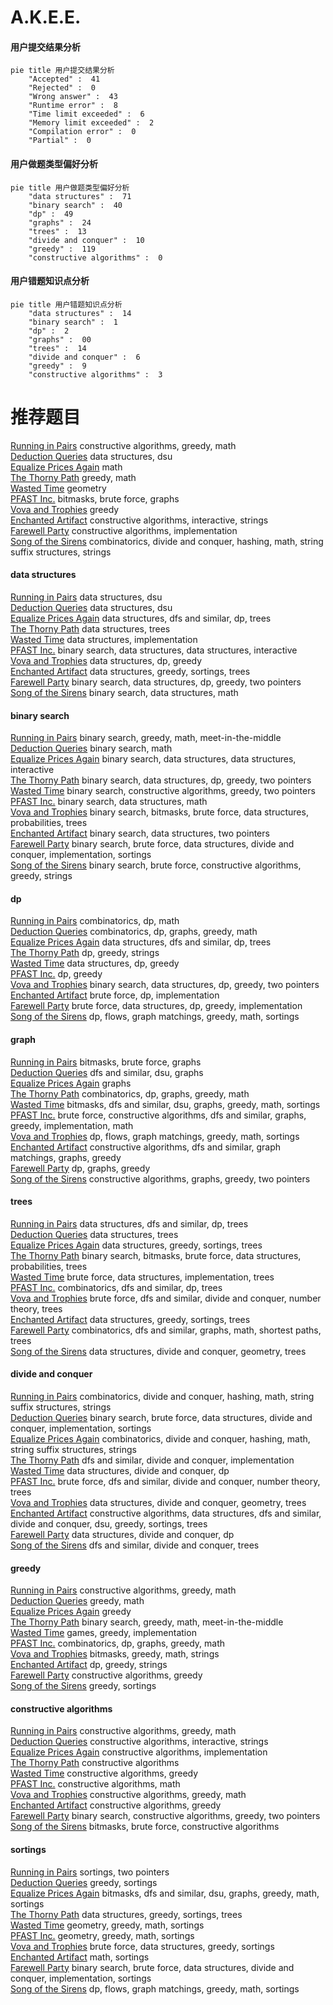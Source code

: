 # A.K.E.E.
<!-- tabs:start -->
#### **用户提交结果分析**

```mermaid
pie title 用户提交结果分析
    "Accepted" :  41
    "Rejected" :  0
    "Wrong answer" :  43
    "Runtime error" :  8
    "Time limit exceeded" :  6
    "Memory limit exceeded" :  2
    "Compilation error" :  0
    "Partial" :  0
```
#### **用户做题类型偏好分析**

```mermaid
pie title 用户做题类型偏好分析
    "data structures" :  71
    "binary search" :  40
    "dp" :  49
    "graphs" :  24
    "trees" :  13
    "divide and conquer" :  10
    "greedy" :  119
    "constructive algorithms" :  0
```
#### **用户错题知识点分析**

```mermaid
pie title 用户错题知识点分析
    "data structures" :  14
    "binary search" :  1
    "dp" :  2
    "graphs" :  00
    "trees" :  14
    "divide and conquer" :  6
    "greedy" :  9
    "constructive algorithms" :  3
```
<!-- tabs:end -->
# 推荐题目
[Running in Pairs](http://codeforces.com/problemset/problem/1244/G)		constructive algorithms,
                        greedy,
                        math		  
[Deduction Queries](http://codeforces.com/problemset/problem/1044/D)		data structures,
                        dsu		  
[Equalize Prices Again](https://codeforces.com/contest/1432/problem/C)		math		  
[The Thorny Path](https://codeforces.com/contest/1465/problem/F)		greedy,
                        math		  
[Wasted Time](http://codeforces.com/problemset/problem/127/A)		geometry		  
[PFAST Inc.](http://codeforces.com/problemset/problem/114/B)		bitmasks,
                        brute force,
                        graphs		  
[Vova and Trophies](http://codeforces.com/problemset/problem/1082/B)		greedy		  
[Enchanted Artifact](http://codeforces.com/problemset/problem/1282/D)		constructive algorithms,
                        interactive,
                        strings		  
[Farewell Party](http://codeforces.com/problemset/problem/1081/B)		constructive algorithms,
                        implementation		  
[Song of the Sirens](http://codeforces.com/problemset/problem/1466/G)		combinatorics,
                        divide and conquer,
                        hashing,
                        math,
                        string suffix structures,
                        strings		  
<!-- tabs:start -->
#### **data structures**
[Running in Pairs](http://codeforces.com/problemset/problem/1044/D)		data structures,
                        dsu		  
[Deduction Queries](http://codeforces.com/problemset/problem/1468/B)		data structures,
                        dsu		  
[Equalize Prices Again](http://codeforces.com/problemset/problem/1467/E)		data structures,
                        dfs and similar,
                        dp,
                        trees		  
[The Thorny Path](http://codeforces.com/problemset/problem/1464/F)		data structures,
                        trees		  
[Wasted Time](http://codeforces.com/problemset/problem/1468/C)		data structures,
                        implementation		  
[PFAST Inc.](http://codeforces.com/problemset/problem/1466/I)		binary search,
                        data structures,
                        data structures,
                        interactive		  
[Vova and Trophies](http://codeforces.com/problemset/problem/1468/A)		data structures,
                        dp,
                        greedy		  
[Enchanted Artifact](http://codeforces.com/problemset/problem/1466/D)		data structures,
                        greedy,
                        sortings,
                        trees		  
[Farewell Party](http://codeforces.com/problemset/problem/1492/C)		binary search,
                        data structures,
                        dp,
                        greedy,
                        two pointers		  
[Song of the Sirens](http://codeforces.com/problemset/problem/1490/G)		binary search,
                        data structures,
                        math		  
#### **binary search**
[Running in Pairs](http://codeforces.com/problemset/problem/1249/C2)		binary search,
                        greedy,
                        math,
                        meet-in-the-middle		  
[Deduction Queries](http://codeforces.com/problemset/problem/1359/C)		binary search,
                        math		  
[Equalize Prices Again](http://codeforces.com/problemset/problem/1466/I)		binary search,
                        data structures,
                        data structures,
                        interactive		  
[The Thorny Path](http://codeforces.com/problemset/problem/1492/C)		binary search,
                        data structures,
                        dp,
                        greedy,
                        two pointers		  
[Wasted Time](http://codeforces.com/problemset/problem/1463/D)		binary search,
                        constructive algorithms,
                        greedy,
                        two pointers		  
[PFAST Inc.](http://codeforces.com/problemset/problem/1490/G)		binary search,
                        data structures,
                        math		  
[Vova and Trophies](http://codeforces.com/problemset/problem/1479/D)		binary search,
                        bitmasks,
                        brute force,
                        data structures,
                        probabilities,
                        trees		  
[Enchanted Artifact](http://codeforces.com/problemset/problem/1436/E)		binary search,
                        data structures,
                        two pointers		  
[Farewell Party](http://codeforces.com/problemset/problem/1461/D)		binary search,
                        brute force,
                        data structures,
                        divide and conquer,
                        implementation,
                        sortings		  
[Song of the Sirens](http://codeforces.com/problemset/problem/1493/C)		binary search,
                        brute force,
                        constructive algorithms,
                        greedy,
                        strings		  
#### **dp**
[Running in Pairs](http://codeforces.com/problemset/problem/1467/D)		combinatorics,
                        dp,
                        math		  
[Deduction Queries](http://codeforces.com/problemset/problem/1466/H)		combinatorics,
                        dp,
                        graphs,
                        greedy,
                        math		  
[Equalize Prices Again](http://codeforces.com/problemset/problem/1467/E)		data structures,
                        dfs and similar,
                        dp,
                        trees		  
[The Thorny Path](http://codeforces.com/problemset/problem/1466/C)		dp,
                        greedy,
                        strings		  
[Wasted Time](http://codeforces.com/problemset/problem/1468/A)		data structures,
                        dp,
                        greedy		  
[PFAST Inc.](http://codeforces.com/problemset/problem/1466/B)		dp,
                        greedy		  
[Vova and Trophies](http://codeforces.com/problemset/problem/1492/C)		binary search,
                        data structures,
                        dp,
                        greedy,
                        two pointers		  
[Enchanted Artifact](https://codeforces.com/contest/1457/problem/C)		brute force,
                        dp,
                        implementation		  
[Farewell Party](http://codeforces.com/problemset/problem/1491/C)		brute force,
                        data structures,
                        dp,
                        greedy,
                        implementation		  
[Song of the Sirens](http://codeforces.com/problemset/problem/1437/C)		dp,
                        flows,
                        graph matchings,
                        greedy,
                        math,
                        sortings		  
#### **graph**
[Running in Pairs](http://codeforces.com/problemset/problem/114/B)		bitmasks,
                        brute force,
                        graphs		  
[Deduction Queries](https://codeforces.com/contest/1465/problem/C)		dfs and similar,
                        dsu,
                        graphs		  
[Equalize Prices Again](http://codeforces.com/problemset/problem/1284/G)		graphs		  
[The Thorny Path](http://codeforces.com/problemset/problem/1466/H)		combinatorics,
                        dp,
                        graphs,
                        greedy,
                        math		  
[Wasted Time](http://codeforces.com/problemset/problem/1466/F)		bitmasks,
                        dfs and similar,
                        dsu,
                        graphs,
                        greedy,
                        math,
                        sortings		  
[PFAST Inc.](http://codeforces.com/problemset/problem/1487/C)		brute force,
                        constructive algorithms,
                        dfs and similar,
                        graphs,
                        greedy,
                        implementation,
                        math		  
[Vova and Trophies](http://codeforces.com/problemset/problem/1437/C)		dp,
                        flows,
                        graph matchings,
                        greedy,
                        math,
                        sortings		  
[Enchanted Artifact](http://codeforces.com/problemset/problem/1470/D)		constructive algorithms,
                        dfs and similar,
                        graph matchings,
                        graphs,
                        greedy		  
[Farewell Party](http://codeforces.com/problemset/problem/1476/C)		dp,
                        graphs,
                        greedy		  
[Song of the Sirens](http://codeforces.com/problemset/problem/1304/D)		constructive algorithms,
                        graphs,
                        greedy,
                        two pointers		  
#### **trees**
[Running in Pairs](http://codeforces.com/problemset/problem/1467/E)		data structures,
                        dfs and similar,
                        dp,
                        trees		  
[Deduction Queries](http://codeforces.com/problemset/problem/1464/F)		data structures,
                        trees		  
[Equalize Prices Again](http://codeforces.com/problemset/problem/1466/D)		data structures,
                        greedy,
                        sortings,
                        trees		  
[The Thorny Path](http://codeforces.com/problemset/problem/1479/D)		binary search,
                        bitmasks,
                        brute force,
                        data structures,
                        probabilities,
                        trees		  
[Wasted Time](http://codeforces.com/problemset/problem/1511/C)		brute force,
                        data structures,
                        implementation,
                        trees		  
[PFAST Inc.](http://codeforces.com/problemset/problem/1499/F)		combinatorics,
                        dfs and similar,
                        dp,
                        trees		  
[Vova and Trophies](http://codeforces.com/problemset/problem/1491/E)		brute force,
                        dfs and similar,
                        divide and conquer,
                        number theory,
                        trees		  
[Enchanted Artifact](http://codeforces.com/problemset/problem/1466/D)		data structures,
                        greedy,
                        sortings,
                        trees		  
[Farewell Party](http://codeforces.com/problemset/problem/1495/D)		combinatorics,
                        dfs and similar,
                        graphs,
                        math,
                        shortest paths,
                        trees		  
[Song of the Sirens](http://codeforces.com/problemset/problem/1303/G)		data structures,
                        divide and conquer,
                        geometry,
                        trees		  
#### **divide and conquer**
[Running in Pairs](http://codeforces.com/problemset/problem/1466/G)		combinatorics,
                        divide and conquer,
                        hashing,
                        math,
                        string suffix structures,
                        strings		  
[Deduction Queries](http://codeforces.com/problemset/problem/1461/D)		binary search,
                        brute force,
                        data structures,
                        divide and conquer,
                        implementation,
                        sortings		  
[Equalize Prices Again](http://codeforces.com/problemset/problem/1466/G)		combinatorics,
                        divide and conquer,
                        hashing,
                        math,
                        string suffix structures,
                        strings		  
[The Thorny Path](http://codeforces.com/problemset/problem/1490/D)		dfs and similar,
                        divide and conquer,
                        implementation		  
[Wasted Time](https://codeforces.com/contest/1483/problem/C)		data structures,
                        divide and conquer,
                        dp		  
[PFAST Inc.](http://codeforces.com/problemset/problem/1491/E)		brute force,
                        dfs and similar,
                        divide and conquer,
                        number theory,
                        trees		  
[Vova and Trophies](http://codeforces.com/problemset/problem/1303/G)		data structures,
                        divide and conquer,
                        geometry,
                        trees		  
[Enchanted Artifact](http://codeforces.com/problemset/problem/1494/D)		constructive algorithms,
                        data structures,
                        dfs and similar,
                        divide and conquer,
                        dsu,
                        greedy,
                        sortings,
                        trees		  
[Farewell Party](http://codeforces.com/problemset/problem/1482/E)		data structures,
                        divide and conquer,
                        dp		  
[Song of the Sirens](http://codeforces.com/problemset/problem/566/C)		dfs and similar,
                        divide and conquer,
                        trees		  
#### **greedy**
[Running in Pairs](http://codeforces.com/problemset/problem/1244/G)		constructive algorithms,
                        greedy,
                        math		  
[Deduction Queries](https://codeforces.com/contest/1465/problem/F)		greedy,
                        math		  
[Equalize Prices Again](http://codeforces.com/problemset/problem/1082/B)		greedy		  
[The Thorny Path](http://codeforces.com/problemset/problem/1249/C2)		binary search,
                        greedy,
                        math,
                        meet-in-the-middle		  
[Wasted Time](http://codeforces.com/problemset/problem/1365/A)		games,
                        greedy,
                        implementation		  
[PFAST Inc.](http://codeforces.com/problemset/problem/1466/H)		combinatorics,
                        dp,
                        graphs,
                        greedy,
                        math		  
[Vova and Trophies](https://codeforces.com/contest/1465/problem/E)		bitmasks,
                        greedy,
                        math,
                        strings		  
[Enchanted Artifact](http://codeforces.com/problemset/problem/1466/C)		dp,
                        greedy,
                        strings		  
[Farewell Party](http://codeforces.com/problemset/problem/1467/C)		constructive algorithms,
                        greedy		  
[Song of the Sirens](http://codeforces.com/problemset/problem/1148/D)		greedy,
                        sortings		  
#### **constructive algorithms**
[Running in Pairs](http://codeforces.com/problemset/problem/1244/G)		constructive algorithms,
                        greedy,
                        math		  
[Deduction Queries](http://codeforces.com/problemset/problem/1282/D)		constructive algorithms,
                        interactive,
                        strings		  
[Equalize Prices Again](http://codeforces.com/problemset/problem/1081/B)		constructive algorithms,
                        implementation		  
[The Thorny Path](https://codeforces.com/contest/1261/problem/A)		constructive algorithms		  
[Wasted Time](http://codeforces.com/problemset/problem/1467/C)		constructive algorithms,
                        greedy		  
[PFAST Inc.](http://codeforces.com/problemset/problem/1372/C)		constructive algorithms,
                        math		  
[Vova and Trophies](http://codeforces.com/problemset/problem/1467/A)		constructive algorithms,
                        greedy,
                        math		  
[Enchanted Artifact](http://codeforces.com/problemset/problem/1493/A)		constructive algorithms,
                        greedy		  
[Farewell Party](http://codeforces.com/problemset/problem/1463/D)		binary search,
                        constructive algorithms,
                        greedy,
                        two pointers		  
[Song of the Sirens](https://codeforces.com/contest/1456/problem/B)		bitmasks,
                        brute force,
                        constructive algorithms		  
#### **sortings**
[Running in Pairs](http://codeforces.com/problemset/problem/1198/A)		sortings,
                        two pointers		  
[Deduction Queries](http://codeforces.com/problemset/problem/1148/D)		greedy,
                        sortings		  
[Equalize Prices Again](http://codeforces.com/problemset/problem/1466/F)		bitmasks,
                        dfs and similar,
                        dsu,
                        graphs,
                        greedy,
                        math,
                        sortings		  
[The Thorny Path](http://codeforces.com/problemset/problem/1466/D)		data structures,
                        greedy,
                        sortings,
                        trees		  
[Wasted Time](https://codeforces.com/contest/1496/problem/C)		geometry,
                        greedy,
                        math,
                        sortings		  
[PFAST Inc.](http://codeforces.com/problemset/problem/1495/A)		geometry,
                        greedy,
                        math,
                        sortings		  
[Vova and Trophies](http://codeforces.com/problemset/problem/1497/A)		brute force,
                        data structures,
                        greedy,
                        sortings		  
[Enchanted Artifact](http://codeforces.com/problemset/problem/1427/A)		math,
                        sortings		  
[Farewell Party](http://codeforces.com/problemset/problem/1461/D)		binary search,
                        brute force,
                        data structures,
                        divide and conquer,
                        implementation,
                        sortings		  
[Song of the Sirens](http://codeforces.com/problemset/problem/1437/C)		dp,
                        flows,
                        graph matchings,
                        greedy,
                        math,
                        sortings		  
<!-- tabs:end -->
